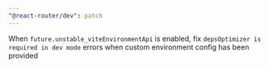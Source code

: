 ```yaml
---
"@react-router/dev": patch
---
```


When `future.unstable_viteEnvironmentApi` is enabled, fix `depsOptimizer is required in dev mode` errors when custom environment config has been provided
